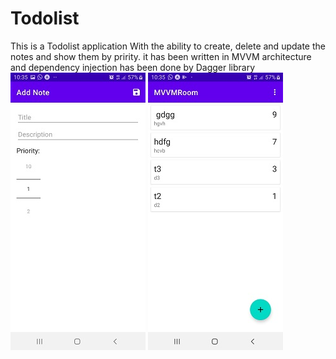 # Todolist
This is a Todolist application With the ability to create, delete and update the notes and show them by pririty.
it has been written in MVVM architecture and dependency injection has been done by Dagger library
![Screenshot Dark](a.jpg)  ![Screenshot Dark](b.jpg) 
